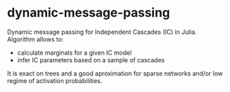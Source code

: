 # dynamic-message-passing
Dynamic message passing for Independent Cascades (IC) in Julia.
Algorithm allows to:
- calculate marginals for a given IC model
- infer IC parameters based on a sample of cascades

It is exact on trees and a good aproximation for sparse networks and/or low regime of activation probabilities.
